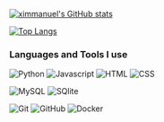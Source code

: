 
[![ximmanuel's GitHub stats](https://github-readme-stats.vercel.app/api?username=ximmanuel&theme=dark&show_icons=true)](https://github.com/anuraghazra/github-readme-stats)


[![Top Langs](https://github-readme-stats.vercel.app/api/top-langs/?username=ximmanuel&layout=compact&theme=dark)](https://github.com/anuraghazra/github-readme-stats)

### Languages and Tools I use

![Python](https://img.shields.io/badge/-Java-333333?style=for-the-badge&logo=Python)
![Javascript](https://img.shields.io/badge/-Javascript-333333?style=for-the-badge&logo=Javascript)
![HTML](https://img.shields.io/badge/-HTML-333333?style=for-the-badge&logo=HTML5)
![CSS](https://img.shields.io/badge/-CSS-333333?style=for-the-badge&logo=CSS3)

![MySQL](https://img.shields.io/badge/-MySQL-333333?style=for-the-badge&logo=MySQL)
![SQlite](https://img.shields.io/badge/-SQlite-333333?style=for-the-badge&logo=SQlite)

![Git](https://img.shields.io/badge/-Git-333333?style=for-the-badge&logo=git)
![GitHub](https://img.shields.io/badge/-GitHub-333333?style=for-the-badge&logo=github)
![Docker](https://img.shields.io/badge/-Docker-333333?style=for-the-badge&logo=Docker)

